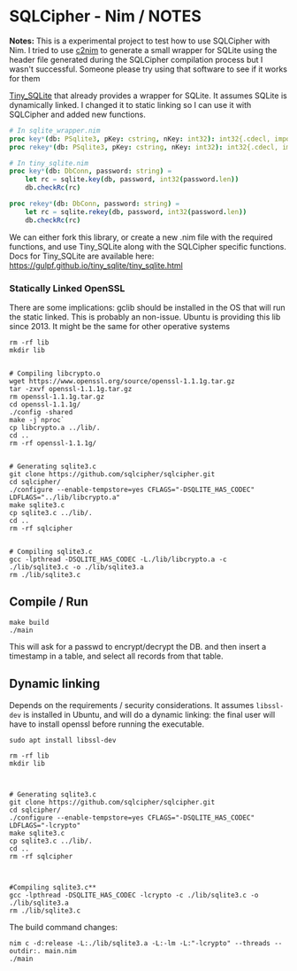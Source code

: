 SQLCipher - Nim / NOTES
===

**Notes:**
This is a experimental project to test how to use SQLCipher with Nim. I tried to use [c2nim](https://github.com/nim-lang/c2nim) to generate a small wrapper for SQLite using the header file generated during the SQLCipher compilation process but I wasn't successful. Someone please try using that software to see if it works for them

[Tiny_SQLite](https://github.com/GULPF/tiny_sqlite/blob/master/src/tiny_sqlite/sqlite_wrapper.nim) that already provides a wrapper for SQLite. It assumes SQLite is dynamically linked. I changed it to static linking so I can use it with SQLCipher and added new functions.

```nim
# In sqlite_wrapper.nim
proc key*(db: PSqlite3, pKey: cstring, nKey: int32): int32{.cdecl, importc: "sqlite3_key".}
proc rekey*(db: PSqlite3, pKey: cstring, nKey: int32): int32{.cdecl, importc: "sqlite3_rekey".}

# In tiny_sqlite.nim
proc key*(db: DbConn, password: string) =
    let rc = sqlite.key(db, password, int32(password.len))
    db.checkRc(rc)

proc rekey*(db: DbConn, password: string) =
    let rc = sqlite.rekey(db, password, int32(password.len))
    db.checkRc(rc)

```

We can either fork this library, or create a new .nim file with the required functions, and use Tiny_SQLite along with the SQLCipher specific functions. Docs for Tiny_SQLite are available here: https://gulpf.github.io/tiny_sqlite/tiny_sqlite.html


### Statically Linked OpenSSL

There are some implications: gclib should be installed in the OS that will run the static linked. This is probably an non-issue. Ubuntu is providing this lib since 2013. It might be the same for other operative systems

```
rm -rf lib
mkdir lib


# Compiling libcrypto.o
wget https://www.openssl.org/source/openssl-1.1.1g.tar.gz
tar -zxvf openssl-1.1.1g.tar.gz
rm openssl-1.1.1g.tar.gz
cd openssl-1.1.1g/
./config -shared
make -j`nproc`
cp libcrypto.a ../lib/.
cd ..
rm -rf openssl-1.1.1g/


# Generating sqlite3.c
git clone https://github.com/sqlcipher/sqlcipher.git
cd sqlcipher/
./configure --enable-tempstore=yes CFLAGS="-DSQLITE_HAS_CODEC" LDFLAGS="../lib/libcrypto.a"
make sqlite3.c
cp sqlite3.c ../lib/.
cd ..
rm -rf sqlcipher


# Compiling sqlite3.c
gcc -lpthread -DSQLITE_HAS_CODEC -L./lib/libcrypto.a -c ./lib/sqlite3.c -o ./lib/sqlite3.a
rm ./lib/sqlite3.c
```

## Compile / Run
```
make build
./main
```

This will ask for a passwd to encrypt/decrypt the DB. and then insert a timestamp in a table, and select all records from that table. 


## Dynamic linking 

Depends on the requirements / security considerations. It assumes `libssl-dev` is installed in Ubuntu, and will do a dynamic linking: the final user will have to install openssl before running the executable.

```
sudo apt install libssl-dev
```


```
rm -rf lib
mkdir lib



# Generating sqlite3.c
git clone https://github.com/sqlcipher/sqlcipher.git
cd sqlcipher/
./configure --enable-tempstore=yes CFLAGS="-DSQLITE_HAS_CODEC" LDFLAGS="-lcrypto"
make sqlite3.c
cp sqlite3.c ../lib/.
cd ..
rm -rf sqlcipher



#Compiling sqlite3.c**
gcc -lpthread -DSQLITE_HAS_CODEC -lcrypto -c ./lib/sqlite3.c -o ./lib/sqlite3.a
rm ./lib/sqlite3.c

```

The build command changes:
```
nim c -d:release -L:./lib/sqlite3.a -L:-lm -L:"-lcrypto" --threads --outdir:. main.nim
./main
```

